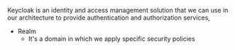 Keycloak is an identity and access management solution that we can use in our architecture to provide authentication and authorization services,

- Realm
    - It's a domain in which we apply specific security policies
